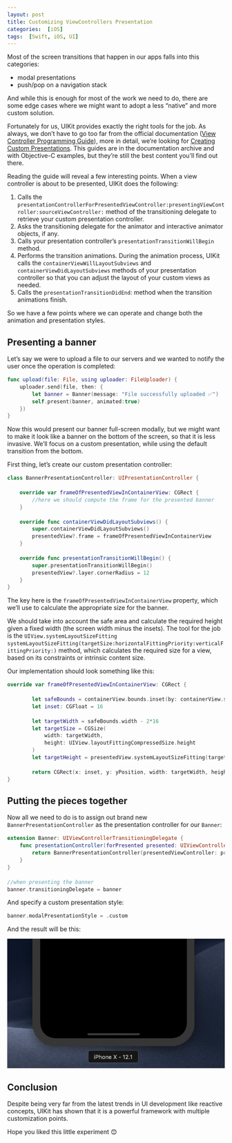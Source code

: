```yaml
---
layout: post
title: Customizing ViewControllers Presentation
categories:  [iOS]
tags:  [Swift, iOS, UI]
---
```


Most of the screen transitions that happen in our apps falls into this categories:
- modal presentations
- push/pop on a navigation stack

And while this is enough for most of the work we need to do, there are some edge cases where we might want to adopt a less “native” and more custom solution.

Fortunately for us, UIKit provides exactly the right tools for the job.
As always, we don’t have to go too far from the official documentation ([View Controller Programming Guide](https://developer.apple.com/library/archive/featuredarticles/ViewControllerPGforiPhoneOS/index.html#//apple_ref/doc/uid/TP40007457-CH2-SW1)), more in detail, we’re looking for [Creating Custom Presentations](https://developer.apple.com/library/archive/featuredarticles/ViewControllerPGforiPhoneOS/DefiningCustomPresentations.html#//apple_ref/doc/uid/TP40007457-CH25-SW1). This guides are in the documentation archive and with Objective-C examples, but they’re still the best content you’ll find out there.

Reading the guide will reveal a few interesting points. When a view controller is about to be presented, UIKit does the following:
 
1. Calls the `presentationControllerForPresentedViewController:presentingViewController:sourceViewController:` method of the transitioning delegate to retrieve your custom presentation controller.
2. Asks the transitioning delegate for the animator and interactive animator objects, if any.
3. Calls your presentation controller’s `presentationTransitionWillBegin` method.
4. Performs the transition animations. During the animation process, UIKit calls the `containerViewWillLayoutSubviews` and `containerViewDidLayoutSubviews` methods of your presentation controller so that you can adjust the layout of your custom views as needed.
5. Calls the `presentationTransitionDidEnd`: method when the transition animations finish.

So we have a few points where we can operate and change both the animation and presentation styles.

## Presenting a banner

Let’s say we were to upload a file to our servers and we wanted to notify the user once the operation is completed:

```swift
func upload(file: File, using uploader: FileUploader) {
    uploader.send(file, then: {
        let banner = Banner(message: "File successfully uploaded ✅")
        self.present(banner, animated:true)
    })
}
```

Now this would present our banner full-screen modally, but we might want to make it look like a banner on the bottom of the screen, so that it is less invasive.
We’ll focus on a custom presentation, while using the default transition from the bottom.

First thing, let’s create our custom presentation controller:

```swift
class BannerPresentationController: UIPresentationController {
  
    override var frameOfPresentedViewInContainerView: CGRect {
        //here we should compute the frame for the presented banner
    }
    
    override func containerViewDidLayoutSubviews() {
        super.containerViewDidLayoutSubviews()
        presentedView?.frame = frameOfPresentedViewInContainerView
    }
    
    override func presentationTransitionWillBegin() {
        super.presentationTransitionWillBegin()
        presentedView?.layer.cornerRadius = 12
    }
}
```

The key here is the `frameOfPresentedViewInContainerView` property, which we’ll use to calculate the appropriate size for the banner.

We should take into account the safe area and calculate the required height given a fixed width (the screen width minus the insets).
The tool for the job is the `UIView.systemLayoutSizeFitting`
`systemLayoutSizeFitting(targetSize:horizontalFittingPriority:verticalFittingPriority:)` method, which calculates the required size for a view, based on its constraints or intrinsic content size.

Our implementation should look something like this:

```swift
override var frameOfPresentedViewInContainerView: CGRect {
        
        let safeBounds = containerView.bounds.inset(by: containerView.safeAreaInsets)
        let inset: CGFloat = 16
        
        let targetWidth = safeBounds.width - 2*16
        let targetSize = CGSize(
            width: targetWidth,
            height: UIView.layoutFittingCompressedSize.height
        )
        let targetHeight = presentedView.systemLayoutSizeFitting(targetSize, withHorizontalFittingPriority: .required, verticalFittingPriority: .defaultLow).height
        
        return CGRect(x: inset, y: yPosition, width: targetWidth, height: targetHeight)
}
```

## Putting the pieces together

Now all we need to do is to assign out brand new `BannerPresentationController` as the presentation controller for our `Banner`:

```swift
extension Banner: UIViewControllerTransitioningDelegate {
	func presentationController(forPresented presented: UIViewController, presenting: UIViewController?, source: UIViewController) -&gt; UIPresentationController? {
        return BannerPresentationController(presentedViewController: presented, presenting: presenting)
    }
}

//when presenting the banner
banner.transitioningDelegate = banner
```

And specify a custom presentation style:
```swift
banner.modalPresentationStyle = .custom
```
And the result will be this:

![](/img/banner.gif)

## Conclusion

Despite being very far from the latest trends in UI development like reactive concepts, UIKit has shown that it is a powerful framework with multiple customization points.

Hope you liked this little experiment 😊

